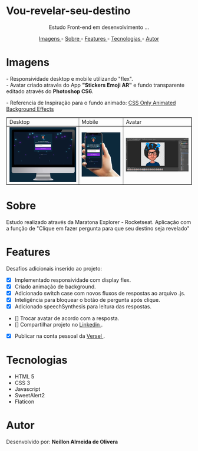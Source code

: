 
# Vou-revelar-seu-destino



<p align="center">Estudo Front-end em desenvolvimento ...</p>


<p align="center">
<a href="imagens">Imagens </a> -
<a href="sobre">Sobre </a> -
<a href="features">Features </a> -
<a href="tecnologias">Tecnologias </a> -
<a href="autor">Autor </a>
</p>

# Imagens

<p>
- Responsividade desktop e mobile utilizando "flex".</br>
- Avatar criado através do App <b>"Stickers Emoji AR"</b> e fundo transparente editado através do <b>Photoshop CS6</b>.  
</p>

<p>
- Referencia de Inspiração para o fundo animado:
<a href="https://youtu.be/wuUSVEcK-kM" target="_blank">CSS Only Animated Background Effects </a>
</p>

<table border>
    <tr>
        <td>Desktop</td>
        <td>Mobile</td>
        <td>Avatar</td>
    </tr>
    <tr>
        <td><img src="./image/ReadmeDesktop.jpg"/></td>
        <td><img src="./image/ReadmeMobile.jpg" /></td>
        <td><img src="./image/ReadmeAvatar.png" /></td>
    </tr>
</table>

# Sobre
<p>
    Estudo realizado através da Maratona Explorer - Rocketseat. Aplicação com a função de "Clique em fazer pergunta para que seu destino seja revelado"
</p>

# Features
Desafios adicionais inserido ao projeto:
- [x] Implementado responsividade com display flex.
- [x] Criado animação de background.
- [x] Adicionado switch case com novos fluxos de respostas ao arquivo .js.
- [x] Inteligência para bloquear o botão de pergunta após clique.
- [x] Adicionado speechSynthesis para leitura das respostas.
- [] Trocar avatar de acordo com a resposta.
- [] Compartilhar projeto no <a href="https://www.linkedin.com/in/neillonalmeida/" target="_blank">Linkedin </a>.
- [x] Publicar na conta pessoal da <a href="https://vou-revelar-seu-destino.vercel.app/" target="_blank">Versel </a>.

# Tecnologias
<ul>
<li>HTML 5</li>
<li>CSS 3</li>
<li>Javascript</li>
<li>SweetAlert2</li>
<li>Flaticon</li>
</ul>

# Autor

<p>
Desenvolvido por:
<strong>Neillon Almeida de Olivera</strong>
</p>